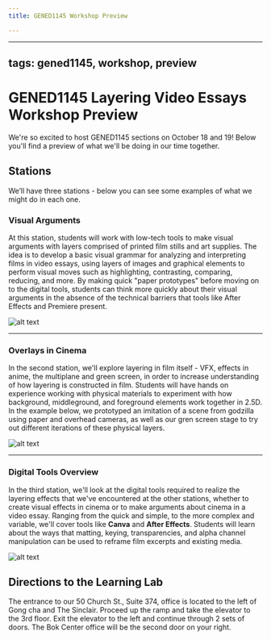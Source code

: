 ```yaml
---
title: GENED1145 Workshop Preview

---
```


---
tags: gened1145, workshop, preview
---

# GENED1145 Layering Video Essays Workshop Preview
We're so excited to host GENED1145 sections on October 18 and 19! Below you'll find a preview of what we'll be doing in our time together.

## Stations
We’ll have three stations - below you can see some examples of what we might do in each one.

### Visual Arguments

At this station, students will work with low-tech tools to make visual arguments with layers comprised of printed film stills and art supplies. The idea is to develop a basic visual grammar for analyzing and interpreting films in video essays, using layers of images and graphical elements to perform visual moves such as highlighting, contrasting, comparing, reducing, and more. By making quick "paper prototypes" before moving on to the digital tools, students can think more quickly about their visual arguments in the absence of the technical barriers that tools like After Effects and Premiere present. 

![alt text](https://files.slack.com/files-pri/T0HTW3H0V-F060PD4LVB9/sample-paper-overlays\_540.gif?pub\_secret=4d9b8f93ce)

---

### Overlays in Cinema

In the second station, we'll explore layering in film itself - VFX, effects in anime, the multiplane and  green screen, in order to increase understanding of how layering is constructed in film. Students will have hands on experience working with physical materials to experiment with how background, middleground, and foreground elements work together in 2.5D. In the example below, we prototyped an imitation of a scene from godzilla using paper and overhead cameras, as well as our gren screen stage to try out different iterations of these physical layers.

![alt text](https://files.slack.com/files-pri/T0HTW3H0V-F061G35DRRP/godzilla_24p_360.gif?pub_secret=1851ce46f2)

---

### Digital Tools Overview

In the third station, we'll look at the digital tools required to realize the layering effects that we've encountered at the other stations, whether to create visual effects in cinema or to make arguments about cinema in a video essay. Ranging from the quick and simple, to the more complex and variable, we'll cover tools like **Canva** and **After Effects**. Students will learn about the ways that matting, keying, transparencies, and alpha channel manipulation can be used to reframe film excerpts and existing media. 

![alt text](https://files.slack.com/files-pri/T0HTW3H0V-F061RTA357S/wesanderson_layering_360.gif?pub_secret=03891f138a)

## Directions to the Learning Lab
The entrance to our 50 Church St., Suite 374, office is located to the left of Gong cha and The Sinclair. Proceed up the ramp and take the elevator to the 3rd floor. Exit the elevator to the left and continue through 2 sets of doors. The Bok Center office will be the second door on your right.
